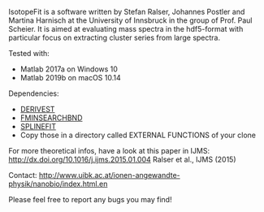 IsotopeFit is a software written by Stefan Ralser, Johannes Postler and Martina Harnisch at the University of Innsbruck in the group of Prof. Paul Scheier. It is aimed at evaluating mass spectra in the hdf5-format with particular focus on extracting cluster series from large spectra.

Tested with:
 * Matlab 2017a on Windows 10
 * Matlab 2019b on macOS 10.14

Dependencies:
 * [DERIVEST](http://www.mathworks.com/matlabcentral/fileexchange/13490-adaptive-robust-numerical-differentiation/content/DERIVESTsuite/derivest.m)
 * [FMINSEARCHBND](http://de.mathworks.com/matlabcentral/fileexchange/8277-fminsearchbnd--fminsearchcon)
 * [SPLINEFIT](http://de.mathworks.com/matlabcentral/fileexchange/13812-splinefit)
 * Copy those in a directory called EXTERNAL FUNCTIONS of your clone

For more theoretical infos, have a look at this paper in IJMS:
http://dx.doi.org/10.1016/j.ijms.2015.01.004
Ralser et al., IJMS (2015)
 
Contact:
http://www.uibk.ac.at/ionen-angewandte-physik/nanobio/index.html.en

Please feel free to report any bugs you may find!
